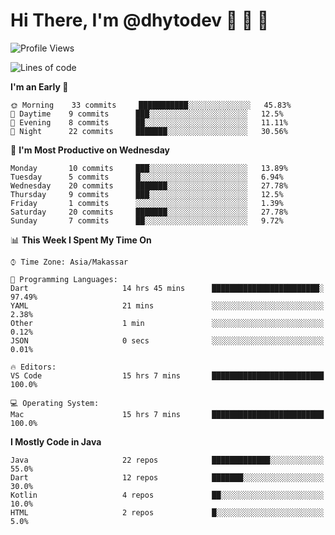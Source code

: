 # Hi There, I'm @dhytodev 👋 👋 👋

<!--
**DhytoDev/dhytodev** is a ✨ _special_ ✨ repository because its `README.md` (this file) appears on your GitHub profile.

Here are some ideas to get you started:

- 🔭 I’m currently working on ...
- 🌱 I’m currently learning ...
- 👯 I’m looking to collaborate on ...
- 🤔 I’m looking for help with ...
- 💬 Ask me about ...
- 📫 How to reach me: ...
- 😄 Pronouns: ...
- ⚡ Fun fact: ...
-->

<!--START_SECTION:waka-->
![Profile Views](http://img.shields.io/badge/Profile%20Views-0-blue)

![Lines of code](https://img.shields.io/badge/From%20Hello%20World%20I%27ve%20Written-266568%20lines%20of%20code-blue)

**I'm an Early 🐤** 

```text
🌞 Morning    33 commits     ███████████░░░░░░░░░░░░░░   45.83% 
🌆 Daytime    9 commits      ███░░░░░░░░░░░░░░░░░░░░░░   12.5% 
🌃 Evening    8 commits      ██░░░░░░░░░░░░░░░░░░░░░░░   11.11% 
🌙 Night      22 commits     ███████░░░░░░░░░░░░░░░░░░   30.56%

```
📅 **I'm Most Productive on Wednesday** 

```text
Monday       10 commits     ███░░░░░░░░░░░░░░░░░░░░░░   13.89% 
Tuesday      5 commits      █░░░░░░░░░░░░░░░░░░░░░░░░   6.94% 
Wednesday    20 commits     ███████░░░░░░░░░░░░░░░░░░   27.78% 
Thursday     9 commits      ███░░░░░░░░░░░░░░░░░░░░░░   12.5% 
Friday       1 commits      ░░░░░░░░░░░░░░░░░░░░░░░░░   1.39% 
Saturday     20 commits     ███████░░░░░░░░░░░░░░░░░░   27.78% 
Sunday       7 commits      ██░░░░░░░░░░░░░░░░░░░░░░░   9.72%

```


📊 **This Week I Spent My Time On** 

```text
⌚︎ Time Zone: Asia/Makassar

💬 Programming Languages: 
Dart                     14 hrs 45 mins      ████████████████████████░   97.49% 
YAML                     21 mins             ░░░░░░░░░░░░░░░░░░░░░░░░░   2.38% 
Other                    1 min               ░░░░░░░░░░░░░░░░░░░░░░░░░   0.12% 
JSON                     0 secs              ░░░░░░░░░░░░░░░░░░░░░░░░░   0.01%

🔥 Editors: 
VS Code                  15 hrs 7 mins       █████████████████████████   100.0%

💻 Operating System: 
Mac                      15 hrs 7 mins       █████████████████████████   100.0%

```

**I Mostly Code in Java** 

```text
Java                     22 repos            █████████████░░░░░░░░░░░░   55.0% 
Dart                     12 repos            ███████░░░░░░░░░░░░░░░░░░   30.0% 
Kotlin                   4 repos             ██░░░░░░░░░░░░░░░░░░░░░░░   10.0% 
HTML                     2 repos             █░░░░░░░░░░░░░░░░░░░░░░░░   5.0%

```



<!--END_SECTION:waka-->
